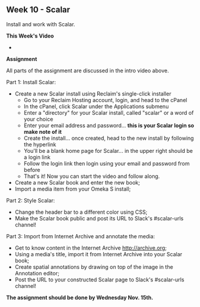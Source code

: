## Week 10 - Scalar

Install and work with Scalar.

**This Week's Video**

- 

**Assignment**

All parts of the assignment are discussed in the intro video above.

Part 1: Install Scalar:
- Create a new Scalar install using Reclaim's single-click installer
	- Go to your Reclaim Hosting account, login, and head to the cPanel
	- In the cPanel, click Scalar under the Applications submenu
	- Enter a "directory" for your Scalar install, called "scalar" or a word of your choice
	- Enter your email address and password... **this is your Scalar login so make note of it**
	- Create the install... once created, head to the new install by following the hyperlink
	- You'll be a blank home page for Scalar... in the upper right should be a login link
	- Follow the login link then login using your email and password from before
	- That's it! Now you can start the video and follow along.
- Create a new Scalar book and enter the new book;
- Import a media item from your Omeka S install;

Part 2: Style Scalar:
- Change the header bar to a different color using CSS;
- Make the Scalar book public and post its URL to Slack's #scalar-urls channel!

Part 3: Import from Internet Archive and annotate the media:
- Get to know content in the Internet Archive <http://archive.org>;
- Using a media's title, import it from Internet Archive into your Scalar book;
- Create spatial annotations by drawing on top of the image in the Annotation editor;
- Post the URL to your constructed Scalar page to Slack's #scalar-urls channel!

**The assignment should be done by Wednesday Nov. 15th.**

